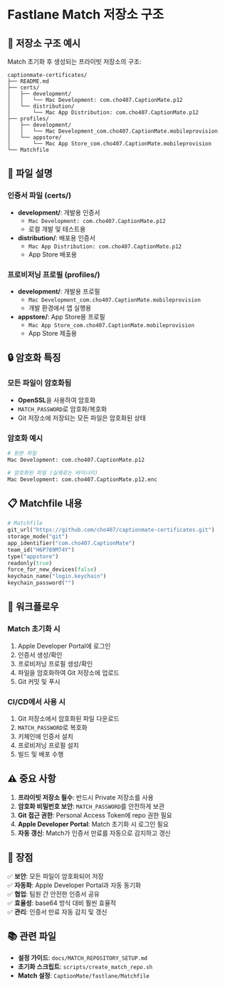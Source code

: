 # Fastlane Match 저장소 구조

## 📁 저장소 구조 예시

Match 초기화 후 생성되는 프라이빗 저장소의 구조:

```
captionmate-certificates/
├── README.md
├── certs/
│   ├── development/
│   │   └── Mac Development: com.cho407.CaptionMate.p12
│   └── distribution/
│       └── Mac App Distribution: com.cho407.CaptionMate.p12
├── profiles/
│   ├── development/
│   │   └── Mac Development_com.cho407.CaptionMate.mobileprovision
│   └── appstore/
│       └── Mac App Store_com.cho407.CaptionMate.mobileprovision
└── Matchfile
```

## 🔐 파일 설명

### 인증서 파일 (certs/)
- **development/**: 개발용 인증서
  - `Mac Development: com.cho407.CaptionMate.p12`
  - 로컬 개발 및 테스트용
- **distribution/**: 배포용 인증서
  - `Mac App Distribution: com.cho407.CaptionMate.p12`
  - App Store 배포용

### 프로비저닝 프로필 (profiles/)
- **development/**: 개발용 프로필
  - `Mac Development_com.cho407.CaptionMate.mobileprovision`
  - 개발 환경에서 앱 실행용
- **appstore/**: App Store용 프로필
  - `Mac App Store_com.cho407.CaptionMate.mobileprovision`
  - App Store 제출용

## 🔒 암호화 특징

### 모든 파일이 암호화됨
- **OpenSSL**을 사용하여 암호화
- `MATCH_PASSWORD`로 암호화/복호화
- Git 저장소에 저장되는 모든 파일은 암호화된 상태

### 암호화 예시
```bash
# 원본 파일
Mac Development: com.cho407.CaptionMate.p12

# 암호화된 파일 (실제로는 바이너리)
Mac Development: com.cho407.CaptionMate.p12.enc
```

## 📋 Matchfile 내용

```ruby
# Matchfile
git_url("https://github.com/cho407/captionmate-certificates.git")
storage_mode("git")
app_identifier("com.cho407.CaptionMate")
team_id("H6P789M74Y")
type("appstore")
readonly(true)
force_for_new_devices(false)
keychain_name("login.keychain")
keychain_password("")
```

## 🔄 워크플로우

### Match 초기화 시
1. Apple Developer Portal에 로그인
2. 인증서 생성/확인
3. 프로비저닝 프로필 생성/확인
4. 파일을 암호화하여 Git 저장소에 업로드
5. Git 커밋 및 푸시

### CI/CD에서 사용 시
1. Git 저장소에서 암호화된 파일 다운로드
2. `MATCH_PASSWORD`로 복호화
3. 키체인에 인증서 설치
4. 프로비저닝 프로필 설치
5. 빌드 및 배포 수행

## ⚠️ 중요 사항

1. **프라이빗 저장소 필수**: 반드시 Private 저장소를 사용
2. **암호화 비밀번호 보안**: `MATCH_PASSWORD`를 안전하게 보관
3. **Git 접근 권한**: Personal Access Token에 repo 권한 필요
4. **Apple Developer Portal**: Match 초기화 시 로그인 필요
5. **자동 갱신**: Match가 인증서 만료를 자동으로 감지하고 갱신

## 🎯 장점

✅ **보안**: 모든 파일이 암호화되어 저장  
✅ **자동화**: Apple Developer Portal과 자동 동기화  
✅ **협업**: 팀원 간 안전한 인증서 공유  
✅ **효율성**: base64 방식 대비 훨씬 효율적  
✅ **관리**: 인증서 만료 자동 감지 및 갱신  

## 📚 관련 파일

- **설정 가이드**: `docs/MATCH_REPOSITORY_SETUP.md`
- **초기화 스크립트**: `scripts/create_match_repo.sh`
- **Match 설정**: `CaptionMate/fastlane/Matchfile`
